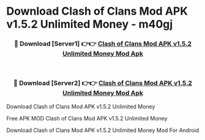 # Download Clash of Clans Mod APK v1.5.2 Unlimited Money - m40gj



<div align="center">
<h3>🔴 Download [Server1] 👉👉 <a href="https://momento.my/?title=Clash_of_Clans_Mod_APK_v1.5.2_Unlimited_Money">Clash of Clans Mod APK v1.5.2 Unlimited Money Mod Apk</a></h3><br>

<h3>🔴 Download [Server2] 👉👉 <a href="https://momento.my/?title=Clash_of_Clans_Mod_APK_v1.5.2_Unlimited_Money">Clash of Clans Mod APK v1.5.2 Unlimited Money Mod Apk</a></h3>
</div>



Download Clash of Clans Mod APK v1.5.2 Unlimited Money 

Free APK MOD Clash of Clans Mod APK v1.5.2 Unlimited Money 

Download Clash of Clans Mod APK v1.5.2 Unlimited Money Mod For Android
